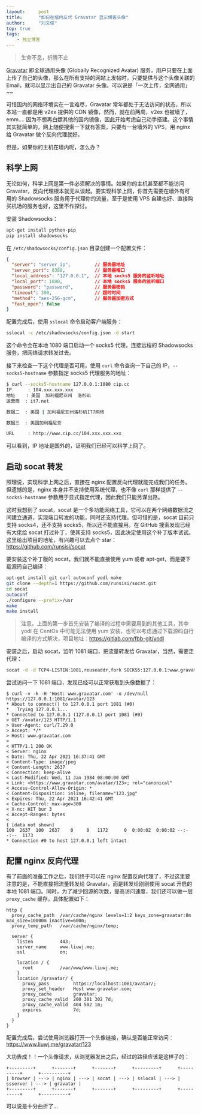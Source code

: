 ```yaml
---
layout:     post
title:      "如何在墙内反代 Gravatar 显示博客头像"
author:     "刘文俊"
top: true
tags:
    - 独立博客
---
```


<blockquote class="blockquote-center">生命不息，折腾不止</blockquote>

[Gravatar](https://cn.gravatar.com/) 即全球通用头像 (Globally Recognized Avatar) 服务，用户只要在上面上传了自己的头像，那么在所有支持的网站上发帖时，只要提供与这个头像关联的 Email，就可以显示出自己的 Gravatar 头像。可以说是「一次上传，全网通用」~~

可惜国内的网络环境实在一言难尽，Gravatar 常年都处于无法访问的状态，所以本站一直都是用 v2ex 提供的 CDN 镜像，然而，就在前两周，v2ex 也被墙了，emm.... 因为不想再白嫖其他的国内镜像，因此开始考虑自己动手搭建。这个事情其实挺简单的，网上随便搜索一下就有答案，只要有一台墙外的 VPS，用 nginx 给 Gravatar 做个反向代理就好。

但是，如果你的主机在墙内呢，怎么办？

<!-- more -->

## 科学上网

无论如何，科学上网是第一件必须解决的事情。如果你的主机甚至都不能访问 Gravatar，反向代理根本就无从谈起。要实现科学上网，你首先需要在墙外有可用的 Shadowsocks 服务用于代理你的流量，至于是使用 VPS 自建也好、直接购买机场的服务也好，这里不作探讨。

安装 Shadowsocks：

```sh
apt-get install python-pip
pip install shadowsocks
```

在 `/etc/shadowsocks/config.json` 目录创建一个配置文件：

```json
{
  "server": "server_ip",         // 服务器地址
  "server_port": 8388,           // 服务器端口
  "local_address": "127.0.0.1",  // 本地 socks5 服务的监听地址
  "local_port": 1080,            // 本地 socks5 服务的监听端口
  "password": "password",        // 服务器密码
  "timeout": 300,                // 超时时间
  "method": "aes-256-gcm",       // 服务器加密方式
  "fast_open": false
}
```

配置完成后，使用 `sslocal` 命令启动客户端服务：

```sh
sslocal -c /etc/shadowsocks/config.json -d start
```

这个命令会在本地 1080 端口启动一个 socks5 代理，连接远程的 Shadowsocks 服务，把网络请求转发过去。

接下来检查一下这个代理是否可用，使用 `curl` 命令查询一下自己的 IP，`--socks5-hostname` 参数指定 socks5 代理服务的地址：

```sh
$ curl --socks5-hostname 127.0.0.1:1080 cip.cc
IP      : 104.xxx.xxx.xxx
地址    : 美国  加利福尼亚州  洛杉矶
运营商  : it7.net

数据二  : 美国 | 加利福尼亚州洛杉矶IT7网络

数据三  : 美国加利福尼亚

URL     : http://www.cip.cc/104.xxx.xxx.xxx
```

可以看到，IP 地址是国外的，证明我们已经可以科学上网了。

## 启动 socat 转发

照理说，实现科学上网之后，直接在 nginx 配置反向代理就能完成我们的任务。但遗憾的是，nginx 本身并不支持使用系统代理，也不像 `curl` 那样提供了 `--socks5-hostname` 参数用于显式指定代理，因此我们只能另谋出路。

这时我想到了 socat，socat 是一个多功能网络工具，它可以在两个网络数据流之间建立通道，实现端口转发的功能，同时还支持代理。但可惜的是，socat 目前只支持 socks4，还不支持 socks5，所以还不能直接用。在 GitHub 搜索发现已经有大佬给 socat 打过补丁，使其支持 socks5，因此决定使用这个补丁版本试试。这里给出项目的地址，有兴趣可以去点个 star：https://github.com/runsisi/socat

要安装这个补丁版的 socat，我们就不能直接使用 yum 或者 apt-get，而是要下载源码自己编译：

```sh
apt-get install git curl autoconf yodl make
git clone --depth=1 https://github.com/runsisi/socat.git
cd socat
autoconf
./configure --prefix=/usr
make
make install
```

> 注意，上面的第一步首先安装了编译的过程中需要用到的其他工具，其中 yodl 在 CentOs 中可能无法使用 yum 安装，也可以考虑通过下载源码自行编译的方式解决，项目地址：https://gitlab.com/fbb-git/yodl

安装之后，启动 socat，监听 1081 端口，把流量转发给 Gravatar，当然，需要走代理：

```sh
socat -d -d TCP4-LISTEN:1081,reuseaddr,fork SOCKS5:127.0.0.1:www.gravatar.com:443,socks5port=1080
```

尝试访问一下 1081 端口，发现已经可以正常获取到头像数据了：

```plain
$ curl -v -k -H 'Host: www.gravatar.com' -o /dev/null https://127.0.0.1:1081/avatar/123
* About to connect() to 127.0.0.1 port 1081 (#0)
*   Trying 127.0.0.1...
* Connected to 127.0.0.1 (127.0.0.1) port 1081 (#0)
> GET /avatar/123 HTTP/1.1
> User-Agent: curl/7.29.0
> Accept: */*
> Host: www.gravatar.com
>
< HTTP/1.1 200 OK
< Server: nginx
< Date: Thu, 22 Apr 2021 16:37:41 GMT
< Content-Type: image/jpeg
< Content-Length: 2637
< Connection: keep-alive
< Last-Modified: Wed, 11 Jan 1984 08:00:00 GMT
< Link: <https://www.gravatar.com/avatar/123>; rel="canonical"
< Access-Control-Allow-Origin: *
< Content-Disposition: inline; filename="123.jpg"
< Expires: Thu, 22 Apr 2021 16:42:41 GMT
< Cache-Control: max-age=300
< X-nc: HIT bur 3
< Accept-Ranges: bytes
<
{ [data not shown]
100  2637  100  2637    0     0   1172      0  0:00:02  0:00:02 --:--:--  1173
* Connection #0 to host 127.0.0.1 left intact
```

## 配置 nginx 反向代理

有了前面的准备工作之后，我们终于可以在 nginx 配置反向代理了，不过这里要注意的是，不能直接把流量转发给 Gravatar，而是转发给刚刚使用 socat 开启的本地 1081 端口。同时，为了减少回源的次数，提高访问速度，我们还可以做一层 `proxy_cache` 缓存。具体配置如下：

```nginx
http {
  proxy_cache_path  /var/cache/nginx levels=1:2 keys_zone=gravatar:8m max_size=10000m inactive=600m;
  proxy_temp_path   /var/cache/nginx/temp;

  server {
    listen          443;
    server_name     www.liuwj.me;
    ssl             on;

    location / {
      root          /var/www/www.liuwj.me;
    }
    location /gravatar/ {
      proxy_pass         https://localhost:1081/avatar/;
      proxy_set_header   Host www.gravatar.com;
      proxy_cache        gravatar;
      proxy_cache_valid  200 301 302 7d;
      proxy_cache_valid  404 502 1m;
      expires            7d;
    }
  }
}
```

配置完成后，尝试使用浏览器打开一个头像链接，确认是否能正常访问：https://www.liuwj.me/gravatar/123

大功告成！！一个头像请求，从浏览器发出之后，经过的路径应该是这样子的：

```plain
+---------+      +-------+      +-------+      +---------+      +----------+      +----------+
| browser | ---> | nginx | ---> | socat | ---> | sslocal | ---> | ssserver | ---> | gravatar |
+---------+      +-------+      +-------+      +---------+      +----------+      +----------+
```

可以说是十分曲折了...